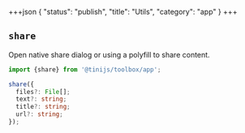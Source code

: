 +++json
{
  "status": "publish",
  "title": "Utils",
  "category": "app"
}
+++

## `share`

Open native share dialog or using a polyfill to share content.

```ts
import {share} from '@tinijs/toolbox/app';

share({
  files?: File[];
  text?: string;
  title?: string;
  url?: string;
});
```

